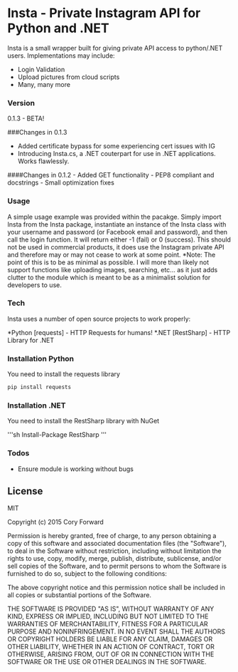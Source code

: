 # Insta - Private Instagram API for Python and .NET

Insta is a small wrapper built for giving private API access to python/.NET users.
Implementations may include:
  - Login Validation
  - Upload pictures from cloud scripts
  - Many, many more

### Version
0.1.3 - BETA!

###Changes in 0.1.3
  - Added certificate bypass for some experiencing cert issues with IG
  - Introducing Insta.cs, a .NET couterpart for use in .NET applications. Works flawlessly.

####Changes in 0.1.2
	- Added GET functionality
	- PEP8 compliant and docstrings
	- Small optimization fixes

### Usage
A simple usage example was provided within the pacakge. Simply import Insta from the Insta package, instantiate an instance of the Insta class with your username and password (or Facebook email and password), and then call the login function. It will return either -1 (fail) or 0 (success). This should not be used in commercial products, it does use
the Instagram private API and therefore may or may not cease to work at some point.
*Note: The point of this is to be as minimal as possible. I will more than likely not support functions like uploading images, searching, etc... as it just adds clutter
to the module which is meant to be as a minimalist solution for developers to use.

### Tech

Insta uses a number of open source projects to work properly:

*Python [requests] - HTTP Requests for humans!
*.NET [RestSharp] - HTTP Library for .NET
### Installation Python

You need to install the requests library

```sh
pip install requests
```

### Installation .NET

You need to install the RestSharp library with NuGet

'''sh
Install-Package RestSharp
'''

### Todos

 - Ensure module is working without bugs


License
----

MIT

Copyright (c) 2015 Cory Forward

Permission is hereby granted, free of charge, to any person obtaining a copy
of this software and associated documentation files (the "Software"), to deal
in the Software without restriction, including without limitation the rights
to use, copy, modify, merge, publish, distribute, sublicense, and/or sell
copies of the Software, and to permit persons to whom the Software is
furnished to do so, subject to the following conditions:

The above copyright notice and this permission notice shall be included in
all copies or substantial portions of the Software.

THE SOFTWARE IS PROVIDED "AS IS", WITHOUT WARRANTY OF ANY KIND, EXPRESS OR
IMPLIED, INCLUDING BUT NOT LIMITED TO THE WARRANTIES OF MERCHANTABILITY,
FITNESS FOR A PARTICULAR PURPOSE AND NONINFRINGEMENT. IN NO EVENT SHALL THE
AUTHORS OR COPYRIGHT HOLDERS BE LIABLE FOR ANY CLAIM, DAMAGES OR OTHER
LIABILITY, WHETHER IN AN ACTION OF CONTRACT, TORT OR OTHERWISE, ARISING FROM,
OUT OF OR IN CONNECTION WITH THE SOFTWARE OR THE USE OR OTHER DEALINGS IN
THE SOFTWARE.

